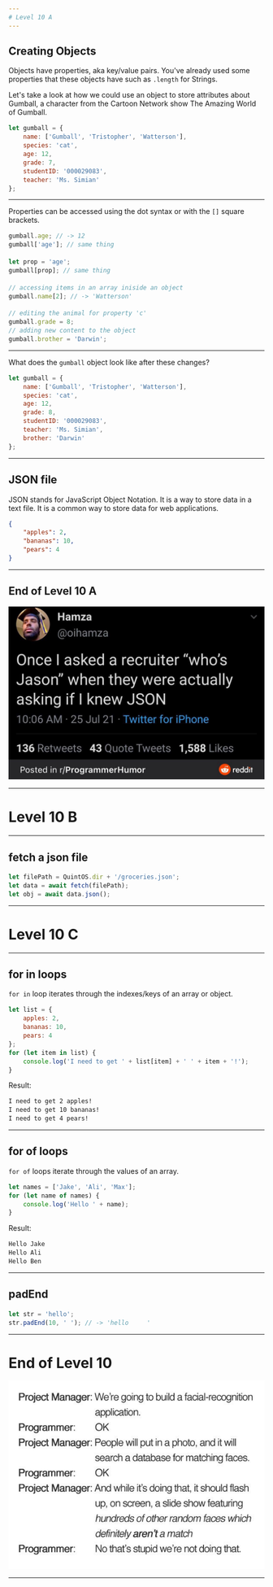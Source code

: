 ```yaml
---
# Level 10 A
---
```


## Creating Objects

Objects have properties, aka key/value pairs. You've already used some properties that these objects have such as `.length` for Strings.

Let's take a look at how we could use an object to store attributes about Gumball, a character from the Cartoon Network show The Amazing World of Gumball.

```js
let gumball = {
	name: ['Gumball', 'Tristopher', 'Watterson'],
	species: 'cat',
	age: 12,
	grade: 7,
	studentID: '000029083',
	teacher: 'Ms. Simian'
};
```

---

Properties can be accessed using the dot syntax or with the `[]` square brackets.

```js
gumball.age; // -> 12
gumball['age']; // same thing

let prop = 'age';
gumball[prop]; // same thing

// accessing items in an array iniside an object
gumball.name[2]; // -> 'Watterson'

// editing the animal for property 'c'
gumball.grade = 8;
// adding new content to the object
gumball.brother = 'Darwin';
```

---

What does the `gumball` object look like after these changes?

```js
let gumball = {
	name: ['Gumball', 'Tristopher', 'Watterson'],
	species: 'cat',
	age: 12,
	grade: 8,
	studentID: '000029083',
	teacher: 'Ms. Simian',
	brother: 'Darwin'
};
```

---

## JSON file

JSON stands for JavaScript Object Notation. It is a way to store data in a text file. It is a common way to store data for web applications.

```json
{
	"apples": 2,
	"bananas": 10,
	"pears": 4
}
```

---

## End of Level 10 A

![](../src/memes/10_0.jpeg)

---

# Level 10 B

---

## fetch a json file

```js
let filePath = QuintOS.dir + '/groceries.json';
let data = await fetch(filePath);
let obj = await data.json();
```

---

# Level 10 C

---

## for in loops

`for in` loop iterates through the indexes/keys of an array or object.

```js
let list = {
	apples: 2,
	bananas: 10,
	pears: 4
};
for (let item in list) {
	console.log('I need to get ' + list[item] + ' ' + item + '!');
}
```

Result:

```txt
I need to get 2 apples!
I need to get 10 bananas!
I need to get 4 pears!
```

---

## for of loops

`for of` loops iterate through the values of an array.

```js
let names = ['Jake', 'Ali', 'Max'];
for (let name of names) {
	console.log('Hello ' + name);
}
```

Result:

```txt
Hello Jake
Hello Ali
Hello Ben
```

---

## padEnd

```js
let str = 'hello';
str.padEnd(10, ' '); // -> 'hello     '
```

---

# End of Level 10

![](../src/memes/10_1.jpeg)

---
